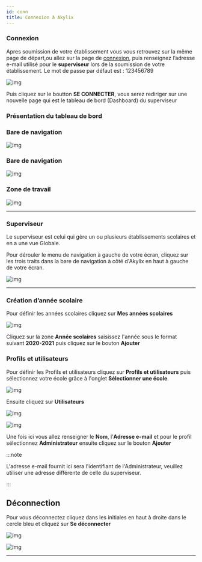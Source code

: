```yaml
---
id: conn
title: Connexion à Akylix
---
```


### Connexion

Apres soumission de votre établissement vous vous retrouvez sur la même page de départ,ou allez sur la page de  [connexion](https://app.akylix.com/login), puis renseignez l’adresse e-mail utilisé pour le **superviseur** lors de la soumission de votre établissement. Le mot de passe par défaut est : 123456789

![img](../static/img/connexionSuperviseur.png)

Puis cliquez sur le boutton **SE CONNECTER**, vous serez rediriger sur une nouvelle page qui est le tableau de bord (Dashboard) du superviseur

### Présentation du tableau de bord

### Bare de navigation

![img](../static/img/Presentation/tBarNav.PNG)

### Bare de navigation

![img](../static/img/Presentation/MenuNavigation.PNG)

### Zone de travail

![img](../static/img/Presentation/ZoneTravailPNG.PNG)

---

### Superviseur

Le superviseur est celui qui gère un ou plusieurs établissements scolaires et en a une vue Globale.

Pour dérouler le menu de navigation à gauche de votre écran, cliquez sur les trois traits dans la bare de navigation à côté d'Akylix en haut à gauche de votre écran.

![img](../static/img/Deroulant.png)

---

### Création d’année scolaire

Pour définir les années scolaires cliquez sur **Mes années scolaires**

![img](../static/img/AnneeScolaire.PNG)

Cliquez sur la zone **Année scolaires** saisissez l'année sous le format suivant **2020-2021** puis cliquez sur le bouton **Ajouter**

### Profils et utilisateurs

Pour définir les Profils et utilisateurs cliquez sur **Profils et utilisateurs** puis sélectionnez votre école grâce à l'onglet **Sélectionner une école**.

![img](../static/img/ProfilUtilisateur1.png)

Ensuite cliquez sur **Utilisateurs**

![img](../static/img/ProfilUtilisateur2.png)

![img](../static/img/ProfilUtilisateur3.png)

Une fois ici vous allez renseigner le **Nom**, l'**Adresse e-mail** et pour le profil sélectionnez **Administrateur** ensuite cliquez sur le bouton **Ajouter**

:::note

L'adresse e-mail fournit ici sera l'identifiant de l'Administrateur, veuillez utiliser une adresse différente de celle du superviseur.

:::

## Déconnection
Pour vous déconnectez cliquez dans les initiales en haut à droite dans le cercle bleu et cliquez sur **Se déconnecter**

![img](../static/img/Deconnexion1.png)

![img](../static/img/deconnexions.png)


---
